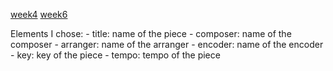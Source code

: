 [week4](week4.md)
[week6](week6.md)


Elements I chose:
    - title: name of the piece
    - composer: name of the composer
    - arranger: name of the arranger
    - encoder: name of the encoder 
    - key: key of the piece 
    - tempo: tempo of the piece

